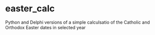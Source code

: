 # easter_calc
Python and Delphi versions of a simple calculsatio of the Catholic and Orthodox Easter dates in selected year
